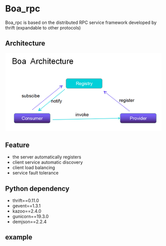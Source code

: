 Boa_rpc
====
Boa_rpc is based on the distributed RPC service framework developed by thrift (expandable to other protocols)

## Architecture
![](https://github.com/jsonbb/boa_rpc/blob/master/image/boa_architecture.png)

## Feature
-  the server automatically registers
-  client service automatic discovery
-  client load balancing
-  service fault tolerance

## Python dependency
-  thrift==0.11.0
-  gevent==1.3.1
-  kazoo==2.4.0
-  gunicorn==19.3.0
-  demjson==2.2.4
## example